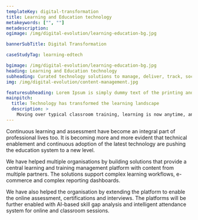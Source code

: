 ```yaml
---
templateKey: digital-transformation
title: Learning and Education technology
metakeywords: ["", ""]
metadescription: 
ogimage: /img/digital-evolution/learning-education-bg.jpg

bannerSubTitle: Digital Transformation

caseStudyTag: learning-edtech

bgimage: /img/digital-evolution/learning-education-bg.jpg
heading: Learning and Education technology
subheading: Curated technology solutions to manage, deliver, track, socialize and monetize learning and training for Businesses, Universities, Schools, Training companies & Content creators. 
img: /img/digital-evolution/content-management.jpg

featuresubheading: Lorem Ipsum is simply dummy text of the printing and typesetting industry. Lorem Ipsum has been the industry's standard dummy text
mainpitch:
  title: Technology has transformed the learning landscape
  description: >
    Moving over typical classroom training, learning is now anytime, anywhere and also unstructured at times. We help organisations deploy, track and measure learning outcomes and make learning a strategic initiative. 
---
```


Continuous learning and assessment have become an integral part of professional lives too. It is becoming more and more evident that technical enablement and continuous adoption of the latest technology are pushing the education system to a new level. 

We have helped multiple organisations by building solutions that provide a central learning and training management platform with content from multiple partners. The solutions support complex learning workflows, e-commerce and complex reporting dashboards.

We have also helped the organisation by extending the platform to enable the online assessment, certifications and interviews. The platforms will be further enabled with AI-based skill gap analysis and intelligent attendance system for online and classroom sessions.